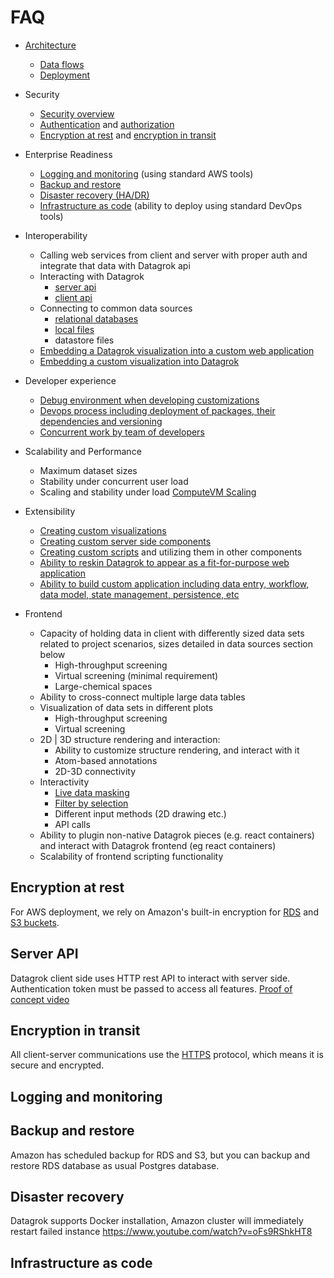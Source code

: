 <!-- TITLE: Enterprise evaluation FAQ -->
<!-- SUBTITLE: -->

# FAQ

* [Architecture](architecture.md)
    * [Data flows]()
    * [Deployment](architecture.md#deployment)

* Security
    * [Security overview](#security)
    * [Authentication](../../govern/authentication.md)
      and [authorization](../../govern/authorization.md)
    * [Encryption at rest](#encryption-at-rest) and [encryption in transit](#encryption-in-transit)

* Enterprise Readiness
    * [Logging and monitoring](#logging-and-monitoring) (using standard AWS tools)
    * [Backup and restore](#backup-and-restore)
    * [Disaster recovery (HA/DR)](#disaster-recovery)
    * [Infrastructure as code](#infrastructure-as-code) (ability to deploy using standard DevOps tools)

* Interoperability
    * Calling web services from client and server with proper auth and integrate that data with Datagrok api
    * Interacting with Datagrok
        * [server api](#server-api)
        * [client api](../js-api.md)
    * Connecting to common data sources
        * [relational databases](https://youtu.be/YJmSvh3_uCM)
        * [local files](https://datagrok.ai/img/slides/access-file-formats.mp4)
        * datastore files
    * [Embedding a Datagrok visualization into a custom web application](https://datagrok.ai/embed_test.html)
    * [Embedding a custom visualization into Datagrok](../../visualize/viewers/markup.md)

* Developer experience
    * [Debug environment when developing customizations](https://youtu.be/PDcXLMsu6UM)
    * [Devops process including deployment of packages, their dependencies and versioning](../develop.md)
    * [Concurrent work by team of developers](../develop.md#development)

* Scalability and Performance
    * Maximum dataset sizes
    * Stability under concurrent user load
    * Scaling and stability under load
      [ComputeVM Scaling](compute-vm.md#scalability)

* Extensibility
    * [Creating custom visualizations](https://github.com/datagrok-ai/public/tree/master/packages/Sequence)
    * [Creating custom server side components](https://github.com/datagrok-ai/public/tree/master/packages/Pedometer)
    * [Creating custom scripts](https://datagrok.ai/help/compute/scripting) and utilizing them in other components
    * [Ability to reskin Datagrok to appear as a fit-for-purpose web application](https://public.datagrok.ai/apps/spgi)
    * [Ability to build custom application including data entry, workflow, data model, state management, persistence, etc](https://github.com/datagrok-ai/public/tree/master/packages)

* Frontend
    * Capacity of holding data in client with differently sized data sets related to project scenarios, sizes detailed
      in data sources section below
        * High-throughput screening
        * Virtual screening (minimal requirement)
        * Large-chemical spaces
    * Ability to cross-connect multiple large data tables
    * Visualization of data sets in different plots
        * High-throughput screening
        * Virtual screening
    * 2D | 3D structure rendering and interaction:
        * Ability to customize structure rendering, and interact with it
        * Atom-based annotations
        * 2D-3D connectivity
    * Interactivity
        * [Live data masking](https://youtu.be/67LzPsdNrEc)
        * [Filter by selection](https://youtu.be/67LzPsdNrEc)
        * Different input methods (2D drawing etc.)
        * API calls
    * Ability to plugin non-native Datagrok pieces (e.g. react containers) and interact with Datagrok frontend (eg react
      containers)
    * Scalability of frontend scripting functionality

## Encryption at rest

For AWS deployment, we rely on Amazon's built-in encryption for
[RDS](https://docs.aws.amazon.com/AmazonRDS/latest/UserGuide/Overview.Encryption.html)
and
[S3 buckets](https://docs.aws.amazon.com/AmazonS3/latest/dev/bucket-encryption.html).

## Server API

Datagrok client side uses HTTP rest API to interact with server side. Authentication token must be passed to access all
features.
[Proof of concept video](https://www.youtube.com/watch?v=TjApCwd_3hw)

## Encryption in transit

All client-server communications use the [HTTPS](https://en.wikipedia.org/wiki/HTTPS) protocol, which means it is secure
and encrypted.

## Logging and monitoring

## Backup and restore

Amazon has scheduled backup for RDS and S3, but you can backup and restore RDS database as usual Postgres database.

## Disaster recovery

Datagrok supports Docker installation, Amazon cluster will immediately restart failed instance
https://www.youtube.com/watch?v=oFs9RShkHT8

## Infrastructure as code